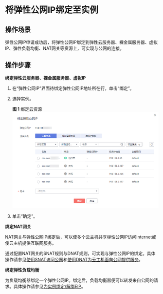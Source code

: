 # 将弹性公网IP绑定至实例<a name="eip_0009"></a>

## 操作场景<a name="section17645131403"></a>

弹性公网IP申请成功后，将弹性公网IP绑定到弹性云服务器、裸金属服务器、虚拟IP、弹性负载均衡、NAT网关等资源上，可实现与公网的连接。

## 操作步骤<a name="section2442171634016"></a>

**绑定弹性云服务器、裸金属服务器、虚拟IP**

1.  在“弹性公网IP”界面待绑定弹性公网IP地址所在行，单击“绑定”。
2.  选择实例。

    **图 1**  绑定云资源<a name="fig9806184313463"></a>  
    ![](figures/绑定云资源.png "绑定云资源")

3.  单击“确定”。

**绑定NAT网关**

NAT网关与弹性公网IP绑定后，可以使多个云主机共享弹性公网IP访问Internet或使云主机提供互联网服务。

通过配置NAT网关的SNAT规则与DNAT规则，可实现与弹性公网IP的绑定。具体操作请参见[使用SNAT访问公网](https://support.huaweicloud.com/qs-natgateway/zh-cn_topic_0087895790.html)和[使用DNAT为云主机面向公网提供服务](https://support.huaweicloud.com/qs-natgateway/nat_qs_0007.html)。

**绑定弹性负载均衡**

为负载均衡器绑定一个弹性公网IP。绑定后，负载均衡器便可以转发来自公网的请求。具体操作请参见[为实例绑定/解绑EIP](https://support.huaweicloud.com/usermanual-elb/elb_ug_fz_0009.html)。

